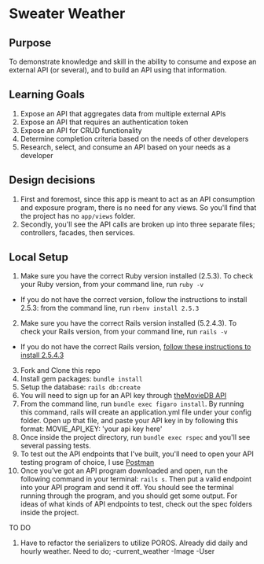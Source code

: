 # Sweater Weather

## Purpose

To demonstrate knowledge and skill in the ability to consume and expose an external API (or several), and to build an API using that information.

## Learning Goals

1. Expose an API that aggregates data from multiple external APIs
2. Expose an API that requires an authentication token
3. Expose an API for CRUD functionality
4. Determine completion criteria based on the needs of other developers
5. Research, select, and consume an API based on your needs as a developer

## Design decisions

1. First and foremost, since this app is meant to act as an API consumption and exposure program, there is no need for any views. So you'll find that the project has no `app/views` folder.
2. Secondly, you'll see the API calls are broken up into three separate files; controllers, facades, then services.


## Local Setup

1. Make sure you have the correct Ruby version installed (2.5.3). To check your Ruby version, from your command line, run `ruby -v`
  - If you do not have the correct version, follow the instructions to install 2.5.3: from the command line, run `rbenv install 2.5.3`
2. Make sure you have the correct Rails version installed (5.2.4.3). To check your Rails version, from your command line, run `rails -v`
  - If you do not have the correct Rails version, [follow these instructions to install 2.5.4.3](https://github.com/turingschool-examples/task_manager_rails/blob/master/rails_uninstall.md)
3. Fork and Clone this repo
4. Install gem packages: `bundle install`
5. Setup the database: `rails db:create`
6. You will need to sign up for an API key through [theMovieDB API](https://developers.themoviedb.org/)
7. From the command line, run `bundle exec figaro install`. By running this command, rails will create an application.yml file under your config folder. Open up that file, and paste your API key in by following this format: MOVIE_API_KEY: 'your api key here'
8. Once inside the project directory, run `bundle exec rspec` and you'll see several passing tests.
9. To test out the API endpoints that I've built, you'll need to open your API testing program of choice, I use [Postman](https://www.postman.com/)
10. Once you've got an API program downloaded and open, run the following command in your terminal: `rails s`. Then put a valid endpoint into your API program and send it off. You should see the terminal running through the program, and you should get some output. For ideas of what kinds of API endpoints to test, check out the spec folders inside the project.






TO DO



1. Have to refactor the serializers to utilize POROS. Already did daily and hourly weather. Need to do;
-current_weather
-Image
-User
